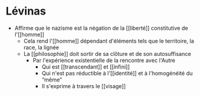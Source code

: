 # Lévinas
- Affirme que le nazisme est la négation de la [[liberté]] constitutive de l'[[homme]]
  - Cela rend l'[[homme]] dépendant d'éléments tels que le territoire, la race, la lignée
  - La [[philosophie]] doit sortir de sa clôture et de son autosuffisance
    - Par l'expérience existentielle de la rencontre avec l'Autre
      - Qui est [[transcendant]] et [[infini]]
      - Qui n'est pas réductible à l'[[identité]] et à l'homogénéité du “même”
      - Il s'exprime à travers le [[visage]]
    
